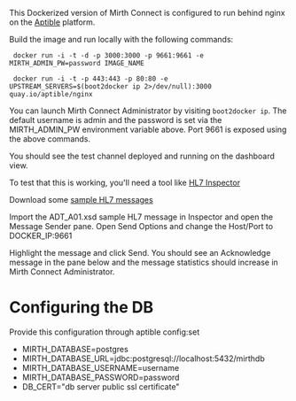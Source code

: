 This Dockerized version of Mirth Connect is configured to run behind nginx on the [Aptible](https://www.aptible.com/) platform.

Build the image and run locally with the following commands:

     docker run -i -t -d -p 3000:3000 -p 9661:9661 -e MIRTH_ADMIN_PW=password IMAGE_NAME

     docker run -i -t -p 443:443 -p 80:80 -e UPSTREAM_SERVERS=$(boot2docker ip 2>/dev/null):3000 quay.io/aptible/nginx

You can launch Mirth Connect Administrator by visiting `boot2docker ip`. The default username is admin and the password is set via the MIRTH\_ADMIN\_PW environment variable above. Port 9661 is exposed using the above commands.

You should see the test channel deployed and running on the dashboard view.

To test that this is working, you'll need a tool like [HL7 Inspector](http://sourceforge.net/projects/hl7inspector/)

Download some [sample HL7 messages](http://www.hl7.org/implement/standards/product_brief.cfm?product_id=228)

Import the ADT\_A01.xsd sample HL7 message in Inspector and open the Message Sender pane. Open Send Options and change the Host/Port to DOCKER_IP:9661

Highlight the message and click Send. You should see an Acknowledge message in the pane below and the message statistics should increase in Mirth Connect Administrator.


Configuring the DB
==================

Provide this configuration through aptible config:set

* MIRTH_DATABASE=postgres
* MIRTH_DATABASE_URL=jdbc:postgresql://localhost:5432/mirthdb
* MIRTH_DATABASE_USERNAME=username
* MIRTH_DATABASE_PASSWORD=password
* DB_CERT="db server public ssl certificate"
